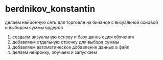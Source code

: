 # berdnikov_konstantin

делаем нейронную сеть для торговле на бинансе с визуальной основой и выбором суммы ордеров

1) создаем визуальную основу и базу данных для обучения
2) добавляем отдельную строчку для выбора суммы
3) добавляем автоматическое добавление данных в файл
4) делаем нейронку, обучаем и запускаем
